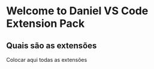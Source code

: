 # Welcome to Daniel VS Code Extension Pack

## Quais são as extensões

Colocar aqui todas as extensões

